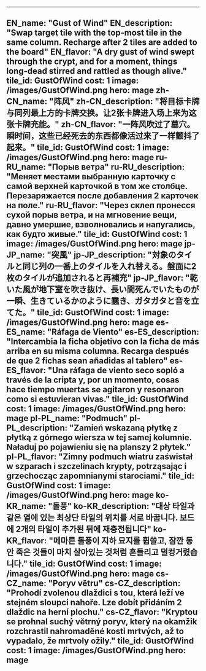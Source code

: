 ---

EN_name: "Gust of Wind"
EN_description: "Swap target tile with the top-most tile in the same column. Recharge after 2 tiles are added to the board"
EN_flavor: "A dry gust of wind swept through the crypt, and for a moment, things long-dead stirred and rattled as though alive."
tile_id: GustOfWind
cost: 1
image: /images/GustOfWind.png
hero: mage
zh-CN_name: "阵风"
zh-CN_description: "将目标卡牌与同列最上方的卡牌交换。让2张卡牌进入场上来为这张卡牌充能。"
zh-CN_flavor: "一阵风吹过了墓穴。瞬时间，这些已经死去的东西都像活过来了一样颤抖了起来。"
tile_id: GustOfWind
cost: 1
image: /images/GustOfWind.png
hero: mage
ru-RU_name: "Порыв ветра"
ru-RU_description: "Меняет местами выбранную карточку с самой верхней карточкой в том же столбце. Перезаряжается после добавления 2 карточек на поле."
ru-RU_flavor: "Через склеп пронесся сухой порыв ветра, и на мгновение вещи, давно умершие, взволновались и напугались, как будто живые."
tile_id: GustOfWind
cost: 1
image: /images/GustOfWind.png
hero: mage
jp-JP_name: "突風"
jp-JP_description: "対象のタイルと同じ列の一番上のタイルを入れ替える。盤面に2枚のタイルが追加されると再補充"
jp-JP_flavor: "乾いた風が地下室を吹き抜け、長い間死んでいたものが一瞬、生きているかのように蠢き、ガタガタと音を立てた。"
tile_id: GustOfWind
cost: 1
image: /images/GustOfWind.png
hero: mage
es-ES_name: "Ráfaga de Viento"
es-ES_description: "Intercambia la ficha objetivo con la ficha de más arriba en su misma columna. Recarga después de que 2 fichas sean añadidas al tablero"
es-ES_flavor: "Una ráfaga de viento seco sopló a través de la cripta y, por un momento,  cosas hace tiempo muertas se agitaron y resonaron como si estuvieran vivas."
tile_id: GustOfWind
cost: 1
image: /images/GustOfWind.png
hero: mage
pl-PL_name: "Podmuch"
pl-PL_description: "Zamień wskazaną płytkę z płytką z górnego wiersza w tej samej kolumnie. Naładuj po pojawieniu się na planszy 2 płytek."
pl-PL_flavor: "Zimny podmuch wiatru zaświstał w szparach i szczelinach krypty, potrząsając i grzechocząc zapomnianymi starociami."
tile_id: GustOfWind
cost: 1
image: /images/GustOfWind.png
hero: mage
ko-KR_name: "돌풍"
ko-KR_description: "대상 타일과 같은 열에 있는 최상단 타일의 위치를 서로 바꿉니다. 보드에 2개의 타일이 추가된 뒤에 재충전됩니다"
ko-KR_flavor: "메마른 돌풍이 지하 묘지를 휩쓸고, 잠깐 동안 죽은 것들이 마치 살아있는 것처럼 흔들리고 덜컹거렸습니다."
tile_id: GustOfWind
cost: 1
image: /images/GustOfWind.png
hero: mage
cs-CZ_name: "Poryv větru"
cs-CZ_description: "Prohodí zvolenou dlaždici s tou, která leží ve stejném sloupci nahoře. Lze dobít přidáním 2 dlaždic na herní plochu."
cs-CZ_flavor: "Kryptou se prohnal suchý větrný poryv, který na okamžik rozchrastil nahromaděné kosti mrtvých, až to vypadalo, že mrtvoly ožily."
tile_id: GustOfWind
cost: 1
image: /images/GustOfWind.png
hero: mage
---